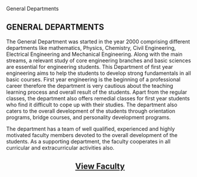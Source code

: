 General Departments

<h2 style="text-transform:uppercase;">General Departments </h2></p>

<p>The General Department was started in the year 2000 comprising different departments like mathematics, Physics, Chemistry, Civil Engineering, Electrical Engineering and Mechanical Engineering. Along with the main streams, a relevant study of core engineering branches and basic sciences are essential for engineering students. This Department of first year engineering aims to help the students to develop strong fundamentals in all basic courses. First year engineering is the beginning of a professional career therefore the department is very cautious about the teaching learning process and overall result of the students. Apart from the regular classes, the department also offers remedial classes for first year students who find it difficult to cope up with their studies. The department also caters to the overall development of the students through orientation programs, bridge courses, and personality development programs.</p>

<p>The department has a team of well qualified, experienced and highly motivated faculty members devoted to the overall development of the students. As a supporting department, the faculty cooperates in all curricular and extracurricular activities also.</p>

<h2><p align="center">
<a href="/faculties/gen">View Faculty</a>
</p>
</h2>